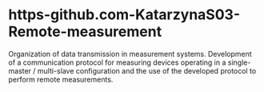 # https-github.com-KatarzynaS03-Remote-measurement
Organization of data transmission in measurement systems. Development of a communication protocol for measuring devices operating in a single-master / multi-slave configuration and the use of the developed protocol to perform remote measurements.


